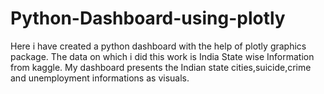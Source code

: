 # Python-Dashboard-using-plotly
Here i have created a python dashboard with the help of plotly graphics package.
The data on which i did this work is India State wise Information from kaggle.
My dashboard presents the Indian state cities,suicide,crime and unemployment informations as visuals.
